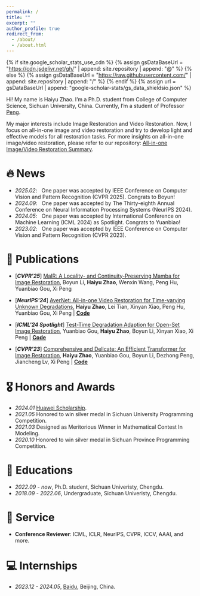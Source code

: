 ```yaml
---
permalink: /
title: ""
excerpt: ""
author_profile: true
redirect_from: 
  - /about/
  - /about.html
---
```


{% if site.google_scholar_stats_use_cdn %}
{% assign gsDataBaseUrl = "https://cdn.jsdelivr.net/gh/" | append: site.repository | append: "@" %}
{% else %}
{% assign gsDataBaseUrl = "https://raw.githubusercontent.com/" | append: site.repository | append: "/" %}
{% endif %}
{% assign url = gsDataBaseUrl | append: "google-scholar-stats/gs_data_shieldsio.json" %}

<span class='anchor' id='about-me'></span>

Hi! My name is Haiyu Zhao. I’m a Ph.D. student from College of Computer Science, Sichuan University, China. Currently, I’m a student of Professor [Peng](http://pengxi.me).

My major interests include Image Restoration and Video Restoration. Now, I focus on all-in-one image and video restoration and try to develop light and effective models for all restoration tasks. For more insights on all-in-one image/video restoration, please refer to our repository: [All-in-one Image/Video Restoration Summary](https://github.com/XLearning-SCU/Awesome-All-In-One-Image-Restoration).


# 🔥 News
- *2025.02*: &nbsp; One paper was accepted by IEEE Conference on Computer Vision and Pattern Recognition (CVPR 2025). Congrats to Boyun!
- *2024.09*: &nbsp; One paper was accepted by The Thirty-eighth Annual Conference on Neural Information Processing Systems (NeurIPS 2024).
- *2024.05*: &nbsp; One paper was accepted by International Conference on Machine Learning (ICML 2024) as Spotlight. Congrats to Yuanbiao!
- *2023.02*: &nbsp; One paper was accepted by IEEE Conference on Computer Vision and Pattern Recognition (CVPR 2023).

# 📝 Publications 

- [<em>**CVPR'25**</em>] [MaIR: A Locality- and Continuity-Preserving Mamba for Image Restoration](https://arxiv.org/abs/2412.20066), Boyun Li, **Haiyu Zhao**, Wenxin Wang, Peng Hu, Yuanbiao Gou, Xi Peng

- [<em>**NeurIPS'24**</em>] [AverNet: All-in-one Video Restoration for Time-varying Unknown Degradations](https://openreview.net/pdf/cd985f5642f31d02e47d062bc783deb7c2d1fa8a.pdf), **Haiyu Zhao**, Lei Tian, Xinyan Xiao, Peng Hu, Yuanbiao Gou, Xi Peng \| <a href="https://github.com/XLearning-SCU/2024-NeurIPS-AverNet"><strong>Code</strong></a>

- [<em>**ICML'24 Spotlight**</em>] [Test-Time Degradation Adaption for Open-Set Image Restoration](https://arxiv.org/abs/2312.02197), Yuanbiao Gou, **Haiyu Zhao**, Boyun Li, Xinyan Xiao, Xi Peng \| <a href="https://github.com/XLearning-SCU/2024-ICML-TAO"><strong>Code</strong></a>

- [<em>**CVPR'23**</em>] [Comprehensive and Delicate: An Efficient Transformer for Image Restoration](http://pengxi.me/wp-content/uploads/2023/04/Comprehensive-and-Delicate-An-Efficient-Transformer-for-Image-Restoration.pdf), **Haiyu Zhao**, Yuanbiao Gou, Boyun Li, Dezhong Peng, Jiancheng Lv, Xi Peng \| <a href="https://github.com/XLearning-SCU/2023-CVPR-CODE"><strong>Code</strong></a>

# 🎖 Honors and Awards
- *2024.01* [Huawei Scholarship](https://ygb.scu.edu.cn/info/1024/2836.htm). 
- *2021.05* Honored to win silver medal in Sichuan University Programming Competition. 
- *2021.03* Designed as Meritorious Winner in Mathematical Contest In Modeling.
- *2020.10* Honored to win silver medal in Sichuan Province Programming Competition.

# 📖 Educations
- *2022.09 - now*, Ph.D. student, Sichuan Univeristy, Chengdu. 
- *2018.09 - 2022.06*, Undergraduate, Sichuan Univeristy, Chengdu.

# 🙋 Service
- **Conference Reviewer**: ICML, ICLR, NeurIPS, CVPR, ICCV, AAAI, and more.

# 💻 Internships
- *2023.12 - 2024.05*, [Baidu](https://home.baidu.com/), Beijing, China.
